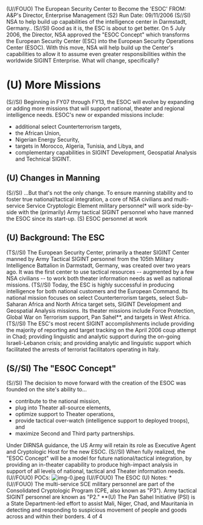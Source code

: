 (U//FOUO) The European Security Center to Become the 'ESOC'
FROM:
A\&P's Director, Enterprise Management (S2)
Run Date: 09/11/2006
(S//SI) NSA to help build up capabilities of the intelligence center in Darmstadt, Germany..
(S//SI) Good as it is, the ESC is about to get better. On 5 July 2006, the Director, NSA approved the "ESOC Concept" which transforms the European Security Center (ESC) into the European Security Operations Center (ESOC). With this move, NSA will help build up the Center's capabilities to allow it to assume even greater responsibilities within the worldwide SIGINT Enterprise. What will change, specifically?

# (U) More Missions 

(S//SI) Beginning in FY07 through FY13, the ESOC will evolve by expanding or adding more missions that will support national, theater and regional intelligence needs. ESOC's new or expanded missions include:

- additional select Counterterrorism targets,
- the African Union,
- Nigerian Energy Security,
- targets in Morocco, Algeria, Tunisia, and Libya, and
- complementary capabilities in SIGINT Development, Geospatial Analysis and Technical SIGINT.


## (U) Changes in Manning

(S//SI) ...But that's not the only change. To ensure manning stability and to foster true national/tactical integration, a core of NSA civilians and multi-service Service Cryptologic Element military personnel* will work side-by-side with the (primarily) Army tactical SIGINT personnel who have manned the ESOC since its start-up.
(S) ESOC personnel at work

## (U) Background: The ESC

(TS//SI) The European Security Center, primarily a theater SIGINT Center manned by Army Tactical SIGINT personnel from the 105th Military Intelligence Battalion in Darmstadt, Germany, was created over two years ago. It was the first center to use tactical resources -- augmented by a few NSA civilians -- to work both theater information needs as well as national missions.
(TS//SI) Today, the ESC is highly successful in producing intelligence for both national customers and the European Command. Its national mission focuses on select Counterterrorism targets, select Sub-Saharan Africa and North Africa target sets, SIGINT Development and Geospatial Analysis missions. Its theater missions include Force Protection, Global War on Terrorism support, Pan Sahel**, and targets in West Africa.
(TS//SI) The ESC's most recent SIGINT accomplishments include providing the majority of reporting and target tracking on the April 2006 coup attempt in Chad; providing linguistic and analytic support during the on-going Israeli-Lebanon crisis; and providing analytic and linguistic support which facilitated the arrests of terrorist facilitators operating in Italy.

## (S//SI) The "ESOC Concept"
(S//SI) The decision to move forward with the creation of the ESOC was founded on the site's ability to...

- contribute to the national mission,
- plug into Theater all-source elements,
- optimize support to Theater operations,
- provide tactical over-watch (intelligence support to deployed troops), and
- maximize Second and Third party partnerships.

Under DIRNSA guidance, the US Army will retain its role as Executive Agent and Cryptologic Host for the new ESOC.
(S//SI) When fully realized, the "ESOC Concept" will be a model for future national/tactical integration, by providing an in-theater capability to produce high-impact analysis in support of all levels of national, tactical and Theater information needs.
(U//FOUO) POCs:
![img-0.jpeg](img-0.jpeg)
(U//FOUO) The ESOC
(U) Notes:
*(U//FOUO) The multi-service SCE military personnel are part of the Consolidated Cryptologic Program (CPE, also known as "P3"). Army tactical SIGINT personnel are known as "P2."
**(U) The Pan Sahel Initiative (PSI) is a State Department-led effort to assist Mali, Niger, Chad, and Mauritania in detecting and responding to suspicious movement of people and goods across and within their borders.
4 of 4
